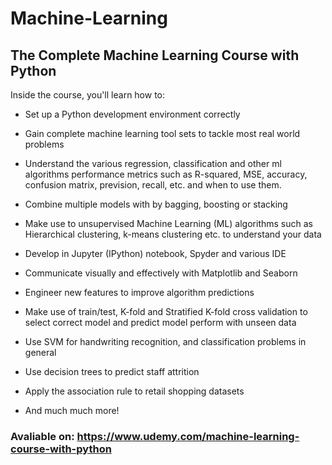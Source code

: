 # Machine-Learning

## The Complete Machine Learning Course with Python

Inside the course, you'll learn how to:

- Set up a Python development environment correctly

- Gain complete machine learning tool sets to tackle most real world problems

- Understand the various regression, classification and other ml algorithms performance metrics such as R-squared, MSE, accuracy, confusion matrix, prevision, recall, etc. and when to use them.

- Combine multiple models with by bagging, boosting or stacking

- Make use to unsupervised Machine Learning (ML) algorithms such as Hierarchical clustering, k-means clustering etc. to understand your data

- Develop in Jupyter (IPython) notebook, Spyder and various IDE

- Communicate visually and effectively with Matplotlib and Seaborn

- Engineer new features to improve algorithm predictions

- Make use of train/test, K-fold and Stratified K-fold cross validation to select correct model and predict model perform with unseen data

- Use SVM for handwriting recognition, and classification problems in general

- Use decision trees to predict staff attrition

- Apply the association rule to retail shopping datasets

- And much much more!

### Avaliable on: <https://www.udemy.com/machine-learning-course-with-python>
